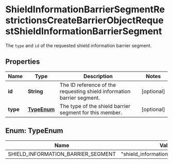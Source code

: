 

# ShieldInformationBarrierSegmentRestrictionsCreateBarrierObjectRequestShieldInformationBarrierSegment

The `type` and `id` of the requested shield information barrier segment.

## Properties

| Name | Type | Description | Notes |
|------------ | ------------- | ------------- | -------------|
|**id** | **String** | The ID reference of the requesting shield information barrier segment. |  [optional] |
|**type** | [**TypeEnum**](#TypeEnum) | The type of the shield barrier segment for this member. |  [optional] |



## Enum: TypeEnum

| Name | Value |
|---- | -----|
| SHIELD_INFORMATION_BARRIER_SEGMENT | &quot;shield_information_barrier_segment&quot; |



